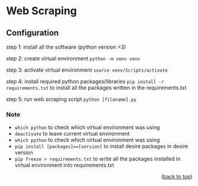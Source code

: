 <a name="readme-top"></a>

# Web Scraping

<!-- Configuration -->
## Configuration
step 1: install all the software (python version >3)

step 2: create virtual environment
```python -m venv venv```

step 3: activate virtual environment
```source venv/Scripts/activate```

step 4: install required python packages/libraries 
```pip install -r requirements.txt``` to install all the packages written in the requirements.txt

step 5: run web scraping script
```python [filename].py```


### Note
- ```which python``` to check which virtual environment was using
- ```deactivate``` to leave current virtual environment
- ```which python``` to check which virtual environment was using
- ```pip install [packages]==[version]``` to install desire packages in desire version
- ```pip freeze > requirements.txt``` to write all the packages installed in virtual environment into requirements.txt

  
<p align="right">(<a href="#readme-top">back to top</a>)</p>
